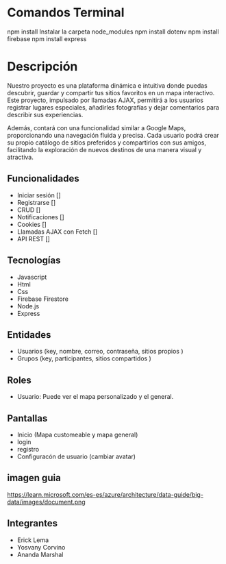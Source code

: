 # Comandos Terminal
npm install
Instalar la carpeta node_modules
npm install dotenv
npm install firebase
npm install express

# Descripción
Nuestro proyecto es una plataforma dinámica e intuitiva donde puedas descubrir, guardar y compartir tus sitios favoritos en un mapa interactivo. Este proyecto, impulsado por llamadas AJAX, permitirá a los usuarios registrar lugares especiales, añadirles fotografías y dejar comentarios para describir sus experiencias.

Además, contará con una funcionalidad similar a Google Maps, proporcionando una navegación fluida y precisa. Cada usuario podrá crear su propio catálogo de sitios preferidos y compartirlos con sus amigos, facilitando la exploración de nuevos destinos de una manera visual y atractiva.

## Funcionalidades
- Iniciar sesión []
- Registrarse []
- CRUD []
- Notificaciones []
- Cookies []
- Llamadas AJAX con Fetch []
- API REST []

## Tecnologías
- Javascript
- Html
- Css
- Firebase Firestore
- Node.js
- Express
  
## Entidades
- Usuarios (key, nombre, correo, contraseña, sitios propios )
- Grupos (key, participantes, sitios compartidos ) 

## Roles
- Usuario: Puede ver el mapa personalizado y el general.

## Pantallas
- Inicio (Mapa customeable y mapa general)
- login
- registro
- Configuracón de usuario (cambiar avatar)
  
## imagen guia
https://learn.microsoft.com/es-es/azure/architecture/data-guide/big-data/images/document.png


## Integrantes
- Erick Lema 
- Yosvany Corvino
- Ananda Marshal
